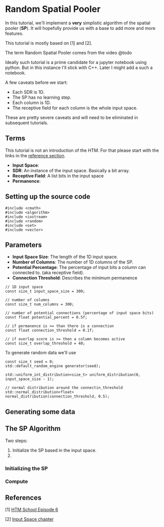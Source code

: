 # Random Spatial Pooler

In this tutorial, we'll implement a **very** simplistic algorithm of the spatial pooler (**SP**). It will hopefully provide us with a base to add more and more features.

This tutorial is mostly based on [1] and [2].

The term Random Spatial Pooler comes from the video @todo


Ideally such tutorial is a prime candidate for a jupyter notebook using python. But in this instance I'll stick with C++. Later I might add a such a notebook.

A few caveats before we start:

* Each SDR is 1D.
* The SP has no learning step.
* Each column is 1D.
* The receptive field for each column is the whole input space.

These are pretty severe caveats and will need to be eliminated in subsequent tutorials.


## Terms

This tutorial is not an introduction of the HTM. For that please start with the links in the [reference section](#references).


* **Input Space**: 
* **SDR**: An instance of the input space. Basically a bit array.
* **Receptive Field**: A list bits in the input space
* **Permanence**: 

## Setting up the source code

```
#include <cmath>
#include <algorithm>
#include <iostream>
#include <random>
#include <set>
#include <vector>
```





## Parameters

* **Input Space Size**: The length of the 1D input space.
* **Number of Columns**: The number of 1D columns of the SP.
* **Potential Percentage**: The percentage of input bits a column can connected to. (aka receptive field).
* **Connection Threshold**: Describes the minimum permanence 

```
// 1D input space
const size_t input_space_size = 300;

// number of columns
const size_t num_columns = 300;

// number of potential connections (percentage of input space bits)
const float potential_percent = 0.5f;

// if permanence is >= than there is a connection
const float connection_threshold = 0.1f;

// if overlap score is >= then a column becomes active
const size_t overlap_threshold = 40;
```

To generate random data we'll use 

```
const size_t seed = 0;
std::default_random_engine generator(seed);

std::uniform_int_distribution<size_t> uniform_distribution(0, input_space_size - 1);

// normal distribution around the connectin_threshold
std::normal_distribution<float> normal_distribution(connection_threshold, 0.5);

```


## Generating some data

## The SP Algorithm

Two steps:

1. Initialize the SP based in the input space.
2. 

### Initializing the SP

### Compute


## References

[1] [HTM School Episode 6]()

[2] [Input Space chapter](https://buildinghtm.systems/input-space/)